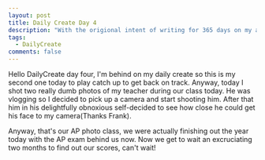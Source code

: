 ```yaml
---
layout: post
title: Daily Create Day 4
description: "With the origional intent of writing for 365 days on my art making pracitce, here is the 9 day attempt."
tags:
  - DailyCreate
comments: false
---
```


Hello DailyCreate day four, I'm behind on my daily create so this is my second one today to play catch up to get back on track. Anyway, today I shot two really dumb photos of my teacher during our class today. He was vlogging so I decided to pick up a camera and start shooting him. After that him in his delightfully obnoxious self-decided to see how close he could get his face to my camera(Thanks Frank).  

Anyway, that's our AP photo class, we were actually finishing out the year today with the AP exam behind us now. Now we get to wait an excruciating two months to find out our scores, can't wait! 
